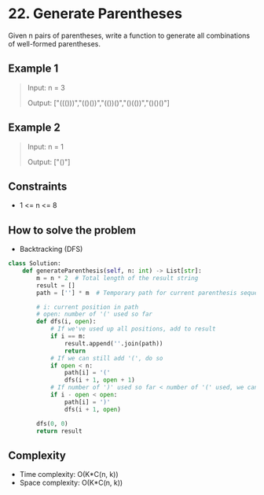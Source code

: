 # 22. Generate Parentheses

<Badge type="warning" text="Medium" /> [<Badge type="info" text="LeetCode" />](https://leetcode.com/problems/generate-parentheses/)

Given n pairs of parentheses, write a function to generate all combinations of well-formed parentheses.

## Example 1
> Input: n = 3
>
> Output: ["((()))","(()())","(())()","()(())","()()()"]

## Example 2
> Input: n = 1
>
> Output: ["()"]
 

## Constraints
- 1 <= n <= 8


## How to solve the problem

- Backtracking (DFS)

```python
class Solution:
    def generateParenthesis(self, n: int) -> List[str]:
        m = n * 2  # Total length of the result string
        result = []
        path = [''] * m  # Temporary path for current parenthesis sequence

        # i: current position in path
        # open: number of '(' used so far
        def dfs(i, open):
            # If we've used up all positions, add to result
            if i == m:
                result.append(''.join(path))
                return
            # If we can still add '(', do so
            if open < n:
                path[i] = '('
                dfs(i + 1, open + 1)
            # If number of ')' used so far < number of '(' used, we can add ')'
            if i - open < open:
                path[i] = ')'
                dfs(i + 1, open)

        dfs(0, 0)
        return result
```

## Complexity
- Time complexity: O(K*C(n, k))
- Space complexity: O(K*C(n, k))
